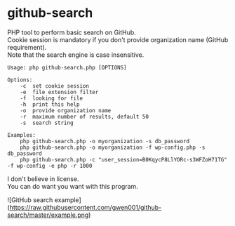 # github-search
PHP tool to perform basic search on GitHub.  
Cookie session is mandatory if you don't provide organization name (GitHub requirement).  
Note that the search engine is case insensitive.  

```
Usage: php github-search.php [OPTIONS]

Options:
	-c	set cookie session
	-e	file extension filter
	-f	looking for file
	-h	print this help
	-o	provide organization name
	-r	maximum number of results, default 50
	-s	search string

Examples:
	php github-search.php -o myorganization -s db_password
	php github-search.php -o myorganization -f wp-config.php -s db_password
	php github-search.php -c "user_session=B0KqycP8LlYORc-s3WFZoH71TG" -f wp-config -e php -r 1000
```

I don't believe in license.  
You can do want you want with this program.  


![GitHub search example]
(https://raw.githubusercontent.com/gwen001/github-search/master/example.png)
